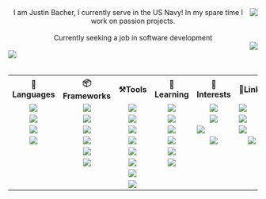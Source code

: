 <!--**Jabbey92/Jabbey92** is a ✨ _special_ ✨ repository because its `README.md` (this file) appears on your GitHub profile.-->
<div align="right">
    <img align="right" src="https://github-profile-summary-cards.vercel.app/api/cards/profile-details?username=Jabbey92&theme=2077" />
</div>

<div align="center">
    I am Justin Bacher, I currently serve in the US Navy! In my spare time I work on passion projects.</br></br>Currently seeking a job in software development
</div>

<img align="right" src="https://stackoverflow-card.vercel.app/?userID=225020&theme=tomorrownightblue&showIcons=false" />
</br>
<img align="left" src="https://github-profile-trophy.vercel.app/?username=Jabbey92&theme=algolia&column=4&row=1&margin-w=10" />
</br></br>

<table align="center">
    <tr>
        <th align="center">📝Languages</th>
        <th align="center">📦Frameworks</th>
        <th align="center">⚒️Tools</th>
        <th align="center">📖Learning</th>
        <th align="center">👀Interests</th>
        <th align="center">🔗Links</th>
    </tr>
    <tr>
        <td align="center"><a href="http://python.org/"><img src="https://img.shields.io/badge/Python-FFD43B?style=for-the-badge&logo=python&logoColor=blue" /></a></td>
        <td align="center"><img src="https://img.shields.io/badge/fastapi-109989?style=for-the-badge&logo=FASTAPI&logoColor=white" /></td>
        <td align="center"><img src="https://img.shields.io/badge/SQLite-07405E?style=for-the-badge&logo=sqlite&logoColor=white" />
        <td align="center"><img src="https://img.shields.io/badge/JavaScript-323330?style=for-the-badge&logo=javascript&logoColor=F7DF1E" /></td>
        <td align="center"><img src="https://img.shields.io/badge/Rust-black?style=for-the-badge&logo=rust&logoColor=#E57324" /></td>
        <td><a href="mailto: 92jbach@gmail.com"><img src="https://img.shields.io/badge/Gmail-D14836?style=for-the-badge&logo=gmail&logoColor=white" /></a></td>
    </tr>
    <tr>
        <td align="center"><a href="http://www.lua.org/"><img src="https://img.shields.io/badge/Lua-2C2D72?style=for-the-badge&logo=lua&logoColor=white" /></a></td>
        <td align="center"><img src="https://img.shields.io/badge/Tailwind_CSS-38B2AC?style=for-the-badge&logo=tailwind-css&logoColor=white" /></td>
        <td align="center"><img src="https://img.shields.io/badge/MongoDB-4EA94B?style=for-the-badge&logo=mongodb&logoColor=white" /></td>
        <td align="center"><img src="https://img.shields.io/badge/TypeScript-007ACC?style=for-the-badge&logo=typescript&logoColor=white" /></td>
        <td align="center"><img src="https://img.shields.io/badge/Go-00ADD8?style=for-the-badge&logo=go&logoColor=white" /></td>
        <td><a href="https://www.linkedin.com/in/justin-bacher-1392b519/"><img src="https://img.shields.io/badge/LinkedIn-0077B5?style=for-the-badge&logo=linkedin&logoColor=white" /></a></td>
    </tr>
    <tr>
        <td align="center"><img src="https://img.shields.io/badge/HTML5-E34F26?style=for-the-badge&logo=html5&logoColor=white" /></td>
        <td align="center"><img src="https://img.shields.io/badge/Adobe%20Photoshop-31A8FF?style=for-the-badge&logo=Adobe%20Photoshop&logoColor=black" /></td>
        <td align="center"><img src="https://img.shields.io/badge/redis-%23DD0031.svg?&style=for-the-badge&logo=redis&logoColor=white" /></td>
        <td align="center"><img src="https://img.shields.io/badge/WebAssembly-654FF0?style=for-the-badge&logo=WebAssembly&logoColor=white" /></td>
        <td><img src="https://img.shields.io/badge/Haskell-5D4F85?style=for-the-badge&logo=haskell&logoColor=white" /></td>
        <td><a href="discordapp.com/users/243934463615041536"><img src="https://img.shields.io/badge/Discord-5865F2?style=for-the-badge&logo=discord&logoColor=white" /></a></td>
    </tr>
    <tr>
        <td align="center"><img src="https://img.shields.io/badge/CSS3-1572B6?style=for-the-badge&logo=css3&logoColor=white" /></td>
        <td align="center"><img src="https://img.shields.io/badge/Adobe%20Illustrator-FF9A00?style=for-the-badge&logo=adobe%20illustrator&logoColor=white" /></td>
        <td align="center"><img src="https://img.shields.io/badge/PostgreSQL-316192?style=for-the-badge&logo=postgresql&logoColor=white" /></td>
        <td align="center"><img src="https://img.shields.io/badge/Nginx-009639?style=for-the-badge&logo=nginx&logoColor=white" /></td>
        <td align="center"><img src="https://img.shields.io/badge/Julia-9558B2?style=for-the-badge&logo=julia&logoColor=white" /></td>
        <td align="center"><a href="https://www.reddit.com/user/JabSmack"><img src="https://img.shields.io/badge/Reddit-FF4500?style=for-the-badge&logo=reddit&logoColor=white" /></a></td>
    </tr>
    <tr>
        <td></td>
        <td align="center"><img src="https://img.shields.io/badge/Numpy-777BB4?style=for-the-badge&logo=numpy&logoColor=white" /></td>
        <td align="center"><img src="https://img.shields.io/badge/VSCode-0078D4?style=for-the-badge&logo=visual%20studio%20code&logoColor=white" /></td>
        <td align="center"><img src="https://img.shields.io/badge/Svelte-4A4A55?style=for-the-badge&logo=svelte&logoColor=FF3E00" /></td>
        <td></td>
        <td></td>
    </tr>
    <tr>
        <td></td>
        <td align="center"><img src="https://img.shields.io/badge/Pandas-2C2D72?style=for-the-badge&logo=pandas&logoColor=white" /></td>
        <td align="center"><img src="https://img.shields.io/badge/Linux-FCC624?style=for-the-badge&logo=linux&logoColor=black" /></td>
        <td align="center"><img src="https://img.shields.io/badge/GraphQl-E10098?style=for-the-badge&logo=graphql&logoColor=white" /></td>
        <td></td>
        <td></td>
    </tr>
    <tr>
        <td></td>
        <td></td>
        <td align="center"><img src="https://img.shields.io/badge/Docker-2CA5E0?style=for-the-badge&logo=docker&logoColor=white" /></td>
        <td></td>
        <td></td>
        <td></td>
    </tr>
    <tr>
        <td></td>
        <td></td>
        <td align="center"><img src="https://img.shields.io/badge/Vercel-000000?style=for-the-badge&logo=vercel&logoColor=white" /></td>
        <td></td>
        <td></td>
        <td></td>
    </tr>
</table>

<!--<img align="center" src="https://github-readme-streak-stats.herokuapp.com/?user=Jabbey92" />-->

<!--
Here are some ideas to get you started:

- 🔭 I’m currently working on ...
- 🌱 I’m currently learning ...
- 👯 I’m looking to collaborate on ...
- 🤔 I’m looking for help with ...
- 💬 Ask me about ...
- 📫 How to reach me: ...
- 😄 Pronouns: ...
- ⚡ Fun fact: ...
-->
